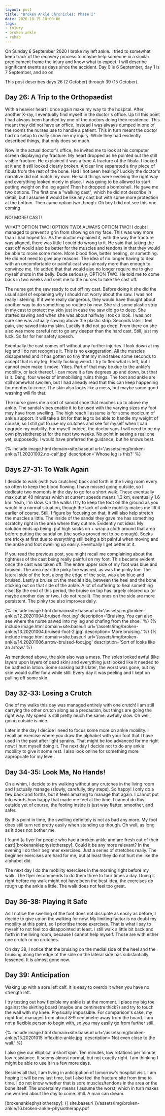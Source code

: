 ```yaml
---
layout: post
title: "Broken Ankle Chronicles: Phase 3"
date: 2020-10-15 18:00:00
tags:
- injury
- broken ankle
- rehab
---
```


On Sunday 6 September 2020 I broke my left ankle. I tried to somewhat keep
track of the recovery process to maybe help someone in a similar predicament
frame the injury and know what to expect. I will describe significant events as
days since the accident. Day 0 is 6 September, day 1 is 7 September, and so on.

This post describes days 26 (2 October) through 39 (15 October).

<!-- TODO: Link to previous -->

## Day 26: A Trip to the Orthopaedist

With a heavier heart I once again make my way to the hospital. After another
X-ray, I eventually find myself in the doctor's office. Up till this point I
had always been handled by one of the doctors doing their residence. This meant
they did not have an office. Instead I was always dumped in one of the rooms
the nurses use to handle a patient. This in turn meant the doctor had no setup
to really show me my injury. While they had evidently described things, that
only does so much.

Now in the actual doctor's office, he invited me to look at his computer screen
displaying my fracture. My heart dropped as he pointed out the still visible fracture. He
explained it was a type A fracture of the fibula. I looked at it and it still
looked clearly broken. A clear line separated a tiny piece of fibula from the
rest of the bone. Had I not been healing? Luckily the doctor's narrative did
not match my own. He said things were evolving the right way and everything
looked nicely in place. I was going to be allowed to start putting weight on
the leg again! Then he dropped a bombshell. He gave me two options.  The first
one a "walking cast", which he did not describe in detail, but I assume it
would be like any cast but with some more protection at the bottom.  Then came
option two though.  Oh boy I did not see this one coming.

NO! MORE! CAST!

WHAT‽ OPTION TWO! OPTION TWO! ALWAYS OPTION TWO! I doubt I managed to prevent a
grin from showing on my face. This was way more than I had hoped for.  As the
doctor explained it, with the way the fracture was aligned, there was little I
could do wrong to it. He said that taking the cast off would also be better for
the muscles and tendons in that they would be able to move some more. More
blood flow, better healing, or something. He did not need to give any reasons.
The idea of no longer having to deal with an uncomfortable or painful cast was
already more than enough to convince me. He added that that would also no
longer require me to give myself shots in the belly. Dude seriously, OPTION
TWO. He told me to come back in two weeks and sent me to the nurses to take the
cast off.

The nurse got the saw ready to cut off my cast. Before doing it she did the
usual spiel of explaining why I should not worry about the saw. I was not
really listening. If it were really dangerous, they would have thought about
another way to do something so routine by now. She slid some plastic strip in
my cast to protect my skin just in case the saw did go to deep. She started
sawing and when she was about halfway I took a look. I was not sure she was
actually sawing above the plastic strip. Seconds later I feel pain, she sawed
into my skin. Luckily it did not go deep. From there on she also was more
careful not to go any deeper than the hard cast. Still, just my luck. So far
for her safety speech.

Eventually the cast comes off without any further injuries. I look down at my
leg and I do not recognise it. This is no exaggeration. All the muscles
disappeared and it has gotten so tiny that my mind takes some seconds to accept
that is my leg. Really fucking weird. I try to flex what is left, but I cannot
even make it move. Yikes. Part of that may be due to the ankle's mobility, or
lack thereof. I can move it a few degrees up and down, but that is it. Dang,
four weeks of immobilising ruins things. The foot and ankle are still somewhat
swollen, but I had already read that this can keep happening for months to
come. The skin also looks like a mess, but maybe some good washing will fix
that.

The nurse gives me a sort of sandal shoe that reaches up to above my ankle. The
sandal vibes enable it to be used with the varying sizes my foot may have from
swelling. The high reach I assume is for some modicum of ankle support. It will
take a bit for that leg to be able to handle my weight of course, so I still
got to use my crutches and see for myself when I can upgrade my mobility. For
myself indeed, the doctor says I will need to be my own physiotherapist for the
next two weeks. No point in seeing a real one yet, supposedly. I would have preferred the guidance, but he knows best.

{% include image.html domain=site.baseurl url='/assets/img/broken-ankle/11.20201002.no-calf.jpg' description='Whose leg is this?' %}

## Days 27-31: To Walk Again

I decide to walk (with two crutches) back and forth in the living room every so
often to keep the blood flowing. I have missed going outside, so I dedicate two
moments in the day to go for a short walk. These eventually max out at 40 minutes which at
current speeds means 1.3 km, eventually 1.6 km. Yeah, I'm slow. On the walks I
try to keep the foot on the ground as you would in a normal situation, though
the lack of ankle mobility makes me lift it earlier of course. Still, I figure
by focusing on that, it will also help stretch the muscles a little. The inside
of the sandal they gave me has something scratchy right in the area where they
cut me. Evidently not ideal. My solution ends up being: put high socks on +
wrap a cloth around that area before putting the sandal on (the socks proved
not to be enough). Socks are tricky at first due to everything still being a
bit painful when moving and the ankle and foot swelling up easily. Eventually I
get better at it.

If you read the previous post, you might recall me complaining about the
tightness of the cast being really painful on my foot. This became evident once
the cast was taken off. The entire upper side of my foot was blue and bruised.
The area near the pinky toe was red, as was the pinky toe. The lateral side of
the foot, along the edge of the sole, was also blue and bruised. Lastly a
bruise on the medial side, between the heel and the bone sticking out on that
side of the ankle. A lot of suffering to heal something else! By the end of
this period, the bruise on top has largely cleared up (or maybe another day or
two, I do not recall). The ones on the side are more persistent. The pinky toe
also improves daily.

{% include image.html domain=site.baseurl url='/assets/img/broken-ankle/12.20201004.bruised-foot.jpg' description='Bruising. You can also see where the nurse sawed into my leg and chafing from the shoe.' %}
{% include image.html domain=site.baseurl url='/assets/img/broken-ankle/13.20201004.bruised-foot-2.jpg' description='More bruising.' %}
{% include image.html domain=site.baseurl url='/assets/img/broken-ankle/14.20201006.arrow-bruised-foot.jpg' description='Sort of looks like an arrow.' %}

As mentioned above, the skin also was a mess. The soles looked awful (like
layers upon layers of dead skin) and everything just looked like it needed to
be bathed in lotion. Some soaking baths later, the worst was gone, but my skin
would suffer for a while still. Every day it was peeling and I kept on pulling
off some skin.

## Day 32-33: Losing a Crutch

One of my walks this day was managed entirely with one crutch! I am still
carrying the other crutch along as a precaution, but things are going the right
way. My speed is still pretty much the same: awfully slow. Oh well, going
outside is nice.

Later in the day I decide I need to focus some more on ankle mobility. I recall
an exercise where you draw the alphabet with your foot that I have used in the
past after light sprains. That might be too advanced for me right now: I hurt
myself doing it. The next day I decide not to do any ankle mobility to give it
some rest. I also look online for something more appropriate for my level.

## Day 34-35: Look Ma, No Hands!

<!-- Sa 10/10, Su 11/10 -->

On a whim, I decide to try walking without any crutches in the living room and
I actually manage (slowly, carefully, tiny steps). So happy! I only do a few back and
forths, but it feels amazing to manage that again. I cannot put into words how
happy that made me feel at the time. I cannot do this outside yet of course,
the footing inside is just way flatter, smoother, and safer.

<!-- TODO: Video -->

By this point in time, the swelling definitely is not as bad any more. My foot
does still turn red pretty easily when standing up though. Oh well, as long as
it does not bother me.

I found [a flyer for people who had a broken ankle and are fresh out of their
cast][brokenanklephysiotherapy]. Could it be any more relevant? In the evening
I do their beginner exercises. Just a series of stretches really. The beginner
exercises are hard for me, but at least they do not hurt me like the alphabet
did.

The next day I do the mobility exercises in the morning right before my walk.
The flyer recommends to do them three to four times a day. Doing it right before
my walk might not have been the best idea, the exercises do rough up the ankle
a little. The walk does not feel too great.

## Day 36-38: Playing It Safe

As I notice the swelling of the foot does not dissipate as easily as before, I
decide to give up on the walking for now. My limiting factor is no doubt my
mobility at this point, so I prioritise those exercises. That is what I say to
myself to not feel too disappointed at least. I still walk a little bit back
and forth in the living room, because I cannot help myself. Those are with
either one crutch or no crutches.

On day 38, I notice that the bruising on the medial side of the heel and the
bruising along the edge of the sole on the lateral side has substantially
lessened. It is almost gone now.

## Day 39: Anticipation

Waking up with a sore left calf. It is easy to overdo it when you have no
strength left.

I try testing out how flexible my ankle is at the moment. I place my big toe
against the skirting board (maybe one centimetre thick?) and try to touch the
wall with my knee. Physically impossible. For comparison's sake, my right foot
manages from about 8-9 centimetre away from the board. I am not a flexible
person to begin with, so you may easily go from further still.

{% include image.html domain=site.baseurl url='/assets/img/broken-ankle/15.20201015.inflexible-ankle.jpg' description='Not even close to the wall.' %}

I also give our elliptical a short spin. Ten minutes, low rotations per minute,
low resistance. It seems almost normal, but not exactly right. I am thinking I
might be able to use it in a few more days.

Besides all that, I am living in anticipation of tomorrow's hospital visit. I
am hoping it will be my last time, but I also feel the fracture site from time
to time. I do not know whether that is sore muscles/tendons in the area or the
bone itself. The uncertainty means I assume the worst, which in turn makes me
worried about the day to come. Still. A man can dream.

[brokenanklephysiotherapy]: {{ site.baseurl }}/assets/img/broken-ankle/16.broken-ankle-physiotherapy.pdf
